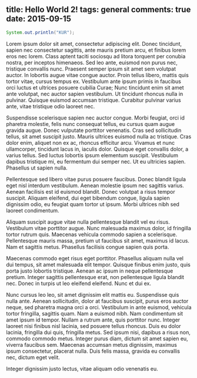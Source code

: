 title: Hello World 2!
tags: general
comments: true
date: 2015-09-15
---

```java
System.out.println("KUR");
```
Lorem ipsum dolor sit amet, consectetur adipiscing elit. Donec tincidunt, sapien nec consectetur sagittis, ante mauris pretium arcu, et finibus lorem eros nec lorem. Class aptent taciti sociosqu ad litora torquent per conubia nostra, per inceptos himenaeos. Sed leo ante, euismod non purus nec, tristique convallis nunc. Praesent semper ipsum sit amet sem volutpat auctor. In lobortis augue vitae congue auctor. Proin tellus libero, mattis quis tortor vitae, cursus tempus ex. Vestibulum ante ipsum primis in faucibus orci luctus et ultrices posuere cubilia Curae; Nunc tincidunt enim sit amet ante volutpat, nec auctor sapien vestibulum. Ut tincidunt rhoncus nulla in pulvinar. Quisque euismod accumsan tristique. Curabitur pulvinar varius ante, vitae tristique odio laoreet nec.

Suspendisse scelerisque sapien nec auctor congue. Morbi feugiat, orci id pharetra molestie, felis nunc consequat tellus, eu cursus quam augue gravida augue. Donec vulputate porttitor venenatis. Cras sed sollicitudin tellus, sit amet suscipit justo. Mauris ultrices euismod nulla ac tristique. Cras dolor enim, aliquet non ex ac, rhoncus efficitur arcu. Vivamus et nunc ullamcorper, tincidunt lacus in, iaculis dolor. Quisque eget convallis dolor, a varius tellus. Sed luctus lobortis ipsum elementum suscipit. Vestibulum dapibus tristique mi, eu fermentum dui semper nec. Ut eu ultricies sapien. Phasellus ut sapien nulla.
<!-- more -->

Pellentesque sed libero vitae purus posuere faucibus. Donec blandit ligula eget nisl interdum vestibulum. Aenean molestie ipsum nec sagittis varius. Aenean facilisis est id euismod blandit. Donec volutpat a risus tempor suscipit. Aliquam eleifend, dui eget bibendum congue, ligula sapien dignissim odio, eu feugiat quam tortor ut ipsum. Morbi ultrices nibh sed laoreet condimentum.

Aliquam suscipit augue vitae nulla pellentesque blandit vel eu risus. Vestibulum vitae porttitor augue. Nunc malesuada maximus dolor, id fringilla tortor rutrum quis. Maecenas vehicula commodo sapien a scelerisque. Pellentesque mauris massa, pretium ut faucibus sit amet, maximus id lacus. Nam et sagittis metus. Phasellus facilisis congue sapien quis porta.

Maecenas commodo eget risus eget porttitor. Phasellus aliquam nulla vel dui tempus, sit amet malesuada elit tempor. Quisque finibus enim justo, quis porta justo lobortis tristique. Aenean ac ipsum in neque pellentesque pretium. Integer sagittis pellentesque erat, non pellentesque ligula blandit nec. Donec in turpis ut leo eleifend eleifend. Nunc et dui ex.

Nunc cursus leo leo, sit amet dignissim elit mattis eu. Suspendisse quis nulla ante. Aenean sollicitudin, dolor at faucibus suscipit, purus eros auctor neque, sed pharetra magna orci a orci. Vestibulum in ante euismod, vehicula tortor fringilla, sagittis quam. Nam a euismod nibh. Nam condimentum sit amet ipsum id tempor. Nullam a rutrum ante, quis porttitor nunc. Integer laoreet nisi finibus nisl lacinia, sed posuere tellus rhoncus. Duis eu dolor lacinia, fringilla dui quis, fringilla metus. Sed ipsum nisi, dapibus a risus non, commodo commodo metus. Integer purus diam, dictum sit amet sapien eu, viverra faucibus sem. Maecenas accumsan metus dignissim, maximus ipsum consectetur, placerat nulla. Duis felis massa, gravida eu convallis nec, dictum eget velit.

Integer dignissim justo lectus, vitae aliquam odio venenatis eu.
